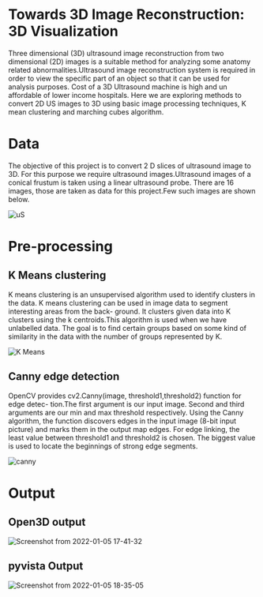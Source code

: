 # Towards 3D Image Reconstruction: 3D Visualization
Three dimensional (3D) ultrasound image reconstruction from two dimensional (2D) images
is a suitable method for analyzing some anatomy related abnormalities.Ultrasound image
reconstruction system is required in order to view the specific part of an object so that
it can be used for analysis purposes. Cost of a 3D Ultrasound machine is high and un
affordable of lower income hospitals. Here we are exploring methods to convert 2D US
images to 3D using basic image processing techniques, K mean clustering and marching
cubes algorithm.

# Data
The objective of this project is to convert 2 D slices of ultrasound image to 3D. For this purpose we require ultrasound images.Ultrasound images of a conical frustum is taken using a linear ultrasound probe. There are 16 images, those are taken as data for this project.Few such images are shown below.


![uS](https://user-images.githubusercontent.com/85213549/149622467-5ff5004b-c6c7-40ad-bcb6-7eef933aa9c7.jpeg)


# Pre-processing
## K Means clustering
K means clustering is an unsupervised algorithm used to identify clusters in the data. K
means clustering can be used in image data to segment interesting areas from the back-
ground. It clusters given data into K clusters using the k centroids.This algorithm is used
when we have unlabelled data. The goal is to find certain groups based on some kind of
similarity in the data with the number of groups represented by K.

![K Means](https://user-images.githubusercontent.com/85213549/149622520-381d1dcc-3008-40b2-8ba0-24e8a03e1a09.png)


## Canny edge detection
OpenCV provides cv2.Canny(image, threshold1,threshold2) function for edge detec-
tion.The first argument is our input image. Second and third arguments are our min and
max threshold respectively. Using the Canny algorithm, the function discovers edges in
the input image (8-bit input picture) and marks them in the output map edges. For edge
linking, the least value between threshold1 and threshold2 is chosen. The biggest value is
used to locate the beginnings of strong edge segments.

![canny](https://user-images.githubusercontent.com/85213549/149622526-cefb26df-ff8a-404c-a182-c5cb7840d57a.png)
# Output
## Open3D output

![Screenshot from 2022-01-05 17-41-32](https://user-images.githubusercontent.com/85213549/149622575-dee531e2-c198-4703-bc7d-7eb53c9b5862.png)
## pyvista Output

![Screenshot from 2022-01-05 18-35-05](https://user-images.githubusercontent.com/85213549/149622613-ccd204c7-3e29-41fe-9737-798c11fe5fbd.png)


